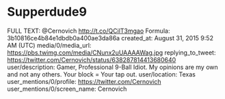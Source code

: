# Supperdude9

FULL TEXT: @Cernovich http://t.co/QCilT3mgao
Formula: 3b10816ce4b84e1dbdb0a400ae3da86a
created_at: August 31, 2015 9:52 AM (UTC)
media/0/media_url: https://pbs.twimg.com/media/CNunx2uUAAAAWag.jpg
replying_to_tweet: https://twitter.com/Cernovich/status/638287814413680640
user/description: Gamer, Professional 9-Ball Idiot.  My opinions are my own and not any others. Your block = Your tap out.
user/location: Texas
user_mentions/0/profile: https://twitter.com/Cernovich
user_mentions/0/screen_name: Cernovich